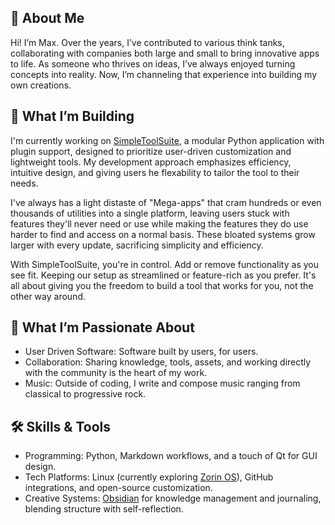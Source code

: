 ## 👋 About Me
Hi! I’m Max. Over the years, I’ve contributed to various think tanks, collaborating with companies both large and small to bring innovative apps to life. As someone who thrives on ideas, I’ve always enjoyed turning concepts into reality. Now, I’m channeling that experience into building my own creations.

## 🔧 What I’m Building
I'm currently working on [SimpleToolSuite](https://github.com/stars/MaxTheSpy/lists/simple-tool-suite), a modular Python application with plugin support, designed to prioritize user-driven customization and lightweight tools. My development approach emphasizes efficiency, intuitive design, and giving users he flexability to tailor the tool to their needs.

I've always has a light distaste of "Mega-apps" that cram hundreds or even thousands of utilities into a single platform, leaving users stuck with features they'll never need or use while making the features they do use harder to find and access on a normal basis. These bloated systems grow larger with every update, sacrificing simplicity and efficiency.

With SimpleToolSuite, you're in control. Add or remove functionality as you see fit. Keeping our setup as streamlined or feature-rich as you prefer. It's all about giving you the freedom to build a tool that works for you, not the other way around.

## 🌟 What I’m Passionate About

- User Driven Software: Software built by users, for users.
- Collaboration: Sharing knowledge, tools, assets, and working directly with the community is the heart of my work.
- Music: Outside of coding, I write and compose music ranging from classical to progressive rock. 

## 🛠 Skills & Tools
- Programming: Python, Markdown workflows, and a touch of Qt for GUI design.
- Tech Platforms: Linux (currently exploring [Zorin OS](https://zorin.com/os/)), GitHub integrations, and open-source customization.
- Creative Systems: [Obsidian](https://obsidian.md) for knowledge management and journaling, blending structure with self-reflection.
